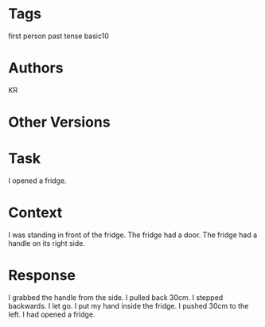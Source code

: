 # Tags

first person
past tense
basic10

# Authors

KR

# Other Versions

# Task

I opened a fridge.

# Context

I was standing in front of the fridge.
The fridge had a door.
The fridge had a handle on its right side.

# Response

I grabbed the handle from the side.
I pulled back 30cm.
I stepped backwards.
I let go.
I put my hand inside the fridge.
I pushed 30cm to the left.
I had opened a fridge.
